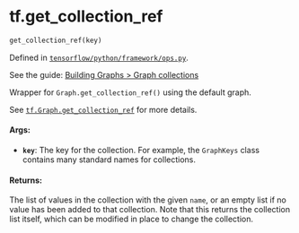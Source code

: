 <div itemscope itemtype="http://developers.google.com/ReferenceObject">
<meta itemprop="name" content="tf.get_collection_ref" />
</div>

# tf.get_collection_ref

``` python
get_collection_ref(key)
```



Defined in [`tensorflow/python/framework/ops.py`](https://www.tensorflow.org/code/tensorflow/python/framework/ops.py).

See the guide: [Building Graphs > Graph collections](../../../api_guides/python/framework.md#Graph_collections)

Wrapper for `Graph.get_collection_ref()` using the default graph.

See [`tf.Graph.get_collection_ref`](../tf/Graph.md#get_collection_ref)
for more details.

#### Args:

* <b>`key`</b>: The key for the collection. For example, the `GraphKeys` class
    contains many standard names for collections.


#### Returns:

The list of values in the collection with the given `name`, or an empty
list if no value has been added to that collection.  Note that this returns
the collection list itself, which can be modified in place to change the
collection.